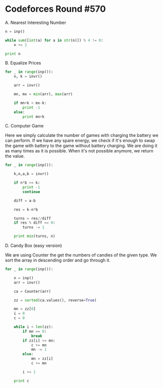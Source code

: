 # Codeforces Round \#570

A. Nearest Interesting Number

```python
n = inp()

while sum([int(a) for a in str(n)]) % 4 != 0:
    n += 1

print n
```

B. Equalize Prices

```python
for _ in range(inp()):
    n, k = invr()

    arr = invr()

    mn, mx = min(arr), max(arr)

    if mn+k < mx-k:
        print -1
    else:
        print mn+k
```

C. Computer Game

Here we simply calculate the number of games with charging the battery we can perform. If we have any spare energy, we check if it's enough to swap the game with battery to the game without battery charging. We are doing it as many times as it is possible. When it's not possible anymore, we return the value.

```python
for _ in range(inp()):

    k,n,a,b = invr()

    if n*b >= k:
        print -1
        continue

    diff = a-b

    res = k-n*b

    turns = res//diff
    if res % diff == 0:
        turns -= 1

    print min(turns, n)
```

D. Candy Box \(easy version\)

We are using Counter the get the numbers of candies of the given type. We sort the array in descending order and go through it.

```python
for _ in range(inp()):

    n = inp()
    arr = invr()

    ca = Counter(arr)

    zz = sorted(ca.values(), reverse=True)

    mn = zz[0]
    i = 0
    c = 0

    while i < len(zz):
        if mn == 0:
            break
        if zz[i] >= mn:
            c += mn
            mn -= 1
        else:
            mn = zz[i]
            c += mn

        i += 1

    print c
```

